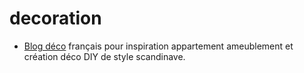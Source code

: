 # decoration

* [Blog déco](https://clemaroundthecorner.com) français pour inspiration appartement ameublement et création déco DIY de style scandinave.
